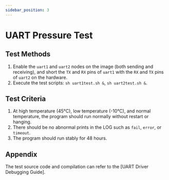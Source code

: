 ```yaml
---
sidebar_position: 3
---
```


# UART Pressure Test

## Test Methods

1. Enable the `uart1` and `uart2` nodes on the image (both sending and receiving), and short the `TX` and `RX` pins of `uart1` with the `RX` and `TX` pins of `uart2` on the hardware.
2. Execute the test scripts: `sh uart1test.sh &`, `sh uart2test.sh &`.

## Test Criteria

1. At high temperature (45°C), low temperature (-10°C), and normal temperature, the program should run normally without restart or hanging.
2. There should be no abnormal prints in the LOG such as `fail`, `error`, or `timeout`.
3. The program should run stably for 48 hours.

## Appendix

The test source code and compilation can refer to the [UART Driver Debugging Guide].